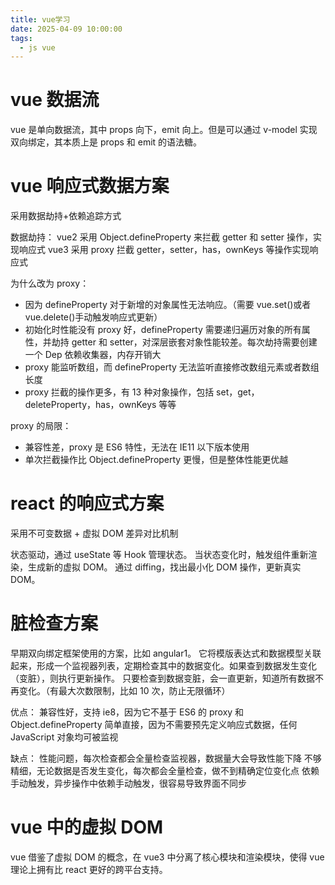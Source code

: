 ```yaml
---
title: vue学习
date: 2025-04-09 10:00:00
tags:
  - js vue
---
```


# vue 数据流

vue 是单向数据流，其中 props 向下，emit 向上。但是可以通过 v-model 实现双向绑定，其本质上是 props 和 emit 的语法糖。

# vue 响应式数据方案

采用数据劫持+依赖追踪方式

数据劫持：
vue2 采用 Object.defineProperty 来拦截 getter 和 setter 操作，实现响应式
vue3 采用 proxy 拦截 getter，setter，has，ownKeys 等操作实现响应式

为什么改为 proxy：

- 因为 defineProperty 对于新增的对象属性无法响应。（需要 vue.set()或者 vue.delete()手动触发响应式更新）
- 初始化时性能没有 proxy 好，defineProperty 需要递归遍历对象的所有属性，并劫持 getter 和 setter，对深层嵌套对象性能较差。每次劫持需要创建一个 Dep 依赖收集器，内存开销大
- proxy 能监听数组，而 defineProperty 无法监听直接修改数组元素或者数组长度
- proxy 拦截的操作更多，有 13 种对象操作，包括 set，get，deleteProperty，has，ownKeys 等等

proxy 的局限：

- 兼容性差，proxy 是 ES6 特性，无法在 IE11 以下版本使用
- 单次拦截操作比 Object.defineProperty 更慢，但是整体性能更优越

# react 的响应式方案

采用不可变数据 + 虚拟 DOM 差异对比机制

状态驱动，通过 useState 等 Hook 管理状态。
当状态变化时，触发组件重新渲染，生成新的虚拟 DOM。
通过 diffing，找出最小化 DOM 操作，更新真实 DOM。

# 脏检查方案

早期双向绑定框架使用的方案，比如 angular1。
它将模版表达式和数据模型关联起来，形成一个监视器列表，定期检查其中的数据变化。如果查到数据发生变化（变脏），则执行更新操作。
只要检查到数据变脏，会一直更新，知道所有数据不再变化。（有最大次数限制，比如 10 次，防止无限循环）

优点：
兼容性好，支持 ie8，因为它不基于 ES6 的 proxy 和 Object.defineProperty
简单直接，因为不需要预先定义响应式数据，任何 JavaScript 对象均可被监视

缺点：
性能问题，每次检查都会全量检查监视器，数据量大会导致性能下降
不够精细，无论数据是否发生变化，每次都会全量检查，做不到精确定位变化点
依赖手动触发，异步操作中依赖手动触发，很容易导致界面不同步

# vue 中的虚拟 DOM

vue 借鉴了虚拟 DOM 的概念，在 vue3 中分离了核心模块和渲染模块，使得 vue 理论上拥有比 react 更好的跨平台支持。
